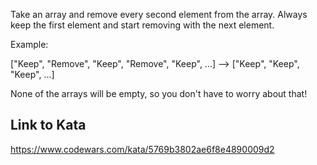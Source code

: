 Take an array and remove every second element from the array. Always keep the first element and start removing with the next element.

Example:

["Keep", "Remove", "Keep", "Remove", "Keep", ...] --> ["Keep", "Keep", "Keep", ...]

None of the arrays will be empty, so you don't have to worry about that!

## Link to Kata
https://www.codewars.com/kata/5769b3802ae6f8e4890009d2